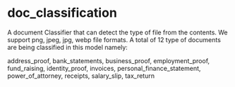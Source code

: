 # doc_classification

A document Classifier that can detect the type of file from the contents.
We support png, jpeg, jpg, webp file formats.
A total of 12 type of documents are being classified in this model namely:

address_proof, bank_statements, business_proof, employment_proof, fund_raising, identity_proof, invoices, personal_finance_statement, power_of_attorney, receipts, salary_slip, tax_return
